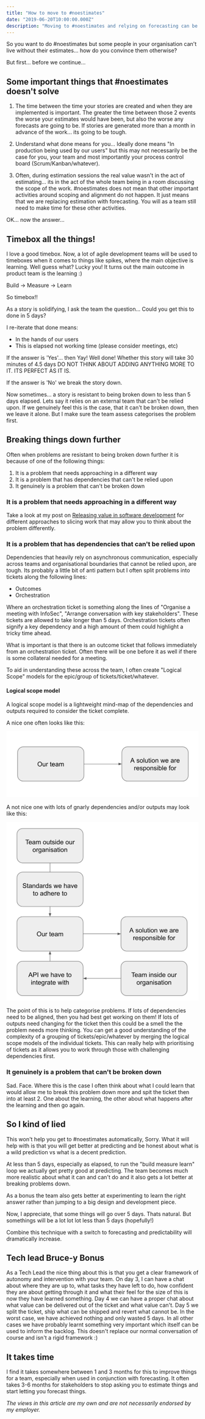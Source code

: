 ```yaml
---
title: "How to move to #noestimates" 
date: "2019-06-20T10:00:00.000Z"
description: "Moving to #noestimates and relying on forecasting can be difficult for any person, team or organisation. Here I describe one way I go about it"
---
```

So you want to do #noestimates but some people in your organisation can't live without their estimates... how do you convince them otherwise?

But first... before we continue...

## Some important things that #noestimates doesn't solve
1. The time between the time your stories are created and when they are implemented is important. The greater the time between those 2 events the worse your estimates would have been, but also the worse any forecasts are going to be. If stories are generated more than a month in advance of the work... its going to be tough.

1. Understand what done means for you... Ideally done means "In production being used by our users" but this may not necessarily be the case for you, your team and most importantly your process control board (Scrum/Kanban/whatever).

1. Often, during estimation sessions the real value wasn't in the act of estimating... its in the act of the whole team being in a room discussing the scope of the work. #noestimates does not mean that other important activities around scoping and alignment do not happen. It just means that we are replacing estimation with forecasting. You will as a team still need to make time for these other activities.

OK... now the answer...

## Timebox all the things!
I love a good timebox. Now, a lot of agile development teams will be used to timeboxes when it comes to things like spikes, where the main objective is learning. Well guess what? Lucky you! It turns out the main outcome in product team is the learning :)

Build -> Measure -> Learn

So timebox!!

As a story is solidifying, I ask the team the question... Could you get this to done in 5 days?

I re-iterate that done means:
- In the hands of our users
- This is elapsed not working time (please consider meetings, etc)

If the answer is 'Yes'... then Yay! Well done! Whether this story will take 30 minutes of 4.5 days DO NOT THINK ABOUT ADDING ANYTHING MORE TO IT. ITS PERFECT AS IT IS.

If the answer is 'No' we break the story down.

Now sometimes... a story is resistant to being broken down to less than 5 days elapsed. Lets say it relies on an external team that can't be relied upon. If we genuinely feel this is the case, that it can't be broken down, then we leave it alone. But I make sure the team assess categorises the problem first.

## Breaking things down further
Often when problems are resistant to being broken down further it is because of one of the following things:
1. It is a problem that needs approaching in a different way
1. It is a problem that has dependencies that can't be relied upon
1. It genuinely is a problem that can't be broken down

### It is a problem that needs approaching in a different way
Take a look at my post on [Releasing value in software development](https://www.defmyfunc.com/2018-11-22_releasing_value_in_software_development/) for different approaches to slicing work that may allow you to think about the problem differently.

### It is a problem that has dependencies that can't be relied upon
Dependencies that heavily rely on asynchronous communication, especially across teams and organisational boundaries that cannot be relied upon, are tough. Its probably a little bit of anti pattern but I often split problems into tickets along the following lines:
- Outcomes
- Orchestration

Where an orchestration ticket is something along the lines of "Organise a meeting with InfoSec", "Arrange conversation with key stakeholders". These tickets are allowed to take longer than 5 days. Orchestration tickets often signify a key dependency and a high amount of them could highlight a tricky time ahead.

What is important is that there is an outcome ticket that follows immediately from an orchestration ticket. Often there will be one before it as well if there is some collateral needed for a meeting.

To aid in understanding these across the team, I often create "Logical Scope" models for the epic/group of tickets/ticket/whatever.

#### Logical scope model
A logical scope model is a lightweight mind-map of the dependencies and outputs required to consider the ticket complete.

A nice one often looks like this:

![A simple logical model with external dependencies](./simple_model.png)

A not nice one with lots of gnarly dependencies and/or outputs may look like this:

![A complex logical model with external dependencies](./more_complicated_model.png)

The point of this is to help categorise problems. If lots of dependencies need to be aligned, then you had best get working on them! If lots of outputs need changing for the ticket then this could be a smell the the problem needs more thinking. You can get a good understanding of the complexity of a grouping of tickets/epic/whatever by merging the logical scope models of the individual tickets. This can really help with prioritising of tickets as it allows you to work through those with challenging dependencies first.

### It genuinely is a problem that can't be broken down
Sad. Face. Where this is the case I often think about what I could learn that would allow me to break this problem down more and spit the ticket then into at least 2. One about the learning, the other about what happens after the learning and then go again.

## So I kind of lied
This won't help you get to #noestimates automatically, Sorry. What it will help with is that you will get better at predicting and be honest about what is a wild prediction vs what is a decent prediction.

At less than 5 days, especially as elapsed, to run the "build measure learn" loop we actually get pretty good at predicting. The team becomes much more realistic about what it can and can't do and it also gets a lot better at breaking problems down. 

As a bonus the team also gets better at experimenting to learn the right answer rather than jumping to a big design and development piece.

Now, I appreciate, that some things will go over 5 days. Thats natural. But somethings will be a lot lot lot less than 5 days (hopefully!)

Combine this technique with a switch to forecasting and predictability will dramatically increase.

## Tech lead Bruce-y Bonus
As a Tech Lead the nice thing about this is that you get a clear framework of autonomy and intervention with your team. On day 3, I can have a chat about where they are up to, what tasks they have left to do, how confident they are about getting through it and what their feel for the size of this is now they have learned something. Day 4 we can have a proper chat about what value can be delivered out of the ticket and what value can't. Day 5 we split the ticket, ship what can be shipped and revert what cannot be. In the worst case, we have achieved nothing and only wasted 5 days. In all other cases we have probably learnt something very important which itself can be used to inform the backlog. This doesn't replace our normal conversation of course and isn't a rigid framework :)

## It takes time
I find it takes somewhere between 1 and 3 months for this to improve things for a team, especially when used in conjunction with forecasting. It often takes 3-6 months for stakeholders to stop asking you to estimate things and start letting you forecast things.

*The views in this article are my own and are not necessarily endorsed by my employer.*